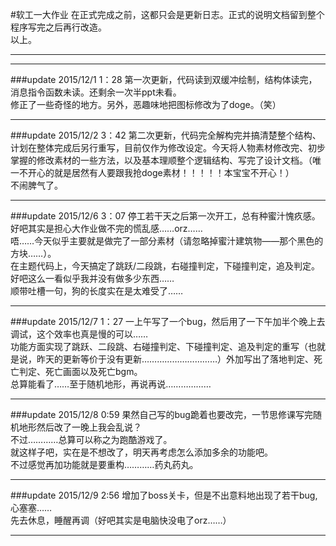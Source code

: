 #软工一大作业
在正式完成之前，这都只会是更新日志。正式的说明文档留到整个程序写完之后再行改造。  
以上。  
  
-----
------
  
  
  
  
###update 2015/12/1 1：28
第一次更新，代码读到双缓冲绘制，结构体读完，消息指令函数未读。还剩余一次半ppt未看。  
修正了一些奇怪的地方。另外，恶趣味地把图标修改为了doge。（笑）  

-----

###update 2015/12/2 3：42
第二次更新，代码完全解构完并搞清楚整个结构、计划在整体完成后另行重写，目前仅作为修改设定。今天将人物素材修改完、初步掌握的修改素材的一些方法，以及基本理顺整个逻辑结构、写完了设计文档。（唯一不开心的就是居然有人要跟我抢doge素材！！！！！本宝宝不开心！）  
不闹脾气了。  

----

###update 2015/12/6 3：07
停工若干天之后第一次开工，总有种蜜汁愧疚感。好吧其实是担心大作业做不完的慌乱感……orz……  
唔……今天似乎主要就是做完了一部分素材（请忽略掉蜜汁建筑物——那个黑色的方块……）。  
在主题代码上，今天搞定了跳跃/二段跳，右碰撞判定，下碰撞判定，追及判定。  
好吧这么一看似乎我并没有做多少东西……  
顺带吐槽一句，狗的长度实在是太难受了……  

-----------

###update 2015/12/7 1：27
一上午写了一个bug，然后用了一下午加半个晚上去调试，这个效率也真是慢的可以……  
功能方面实现了跳跃、二段跳、右碰撞判定、下碰撞判定、追及判定的重写（也就是说，昨天的更新等价于没有更新…………………………）外加写出了落地判定、死亡判定、死亡画面以及死亡bgm。   
总算能看了……至于随机地形，再说再说………………  

-------

###update 2015/12/8 0:59
果然自己写的bug跪着也要改完，一节思修课写完随机地形然后改了一晚上我会乱说？  
不过…………总算可以称之为跑酷游戏了。  
就这样子吧，实在是不想改了，明天再考虑怎么添加多余的功能吧。  
不过感觉再加功能就是要重构…………药丸药丸。  

----------

###update 2015/12/9 2:56 
增加了boss关卡，但是不出意料地出现了若干bug,心塞塞……   
先去休息，睡醒再调（好吧其实是电脑快没电了orz……）   

----------